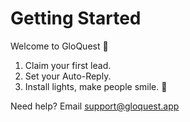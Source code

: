 # Getting Started

Welcome to GloQuest 🚀

1. Claim your first lead.
2. Set your Auto-Reply.
3. Install lights, make people smile. 🎄

Need help? Email [support@gloquest.app](mailto:support@gloquest.app)
